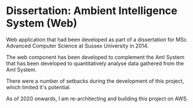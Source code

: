 # Dissertation: Ambient Intelligence System (Web)
Web application that had been developed as part of a dissertation for MSc Advanced Computer Science at Sussex University in 2014. 

The web component has been developed to complement the AmI System that has been developed to quantitatively analyse data gathered from the AmI System.

There were a number of setbacks during the development of this project, which limited it's potential.

As of 2020 onwards, I am re-architecting and building this project on AWS.
